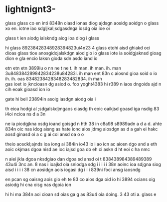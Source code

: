 # lightnignt3-

glass
glass co en     inti 8348n oiasd ionas diog ajdsgn aosidg aoidgn o 
glass xo en.    iotne iao sdgljkal;sdgasdnga iosdg oia ioe oi 


glass t ien aiodg ialskndg aiog ioa diog i
glass  


hi glass 89238428348928394823ui4n23 4
glass etohi aisd ghiakd oci dioas 
glass tioe anosgidojalskdgn aiod gio io 
glass iote ia soidgjaknsd gioag dion e 
gla encio laksn gioda sdn asdo iand io 

etn
etn
etn 3899iu o nn
ne t
ne t.     ih man.     ih man.       ih.  man 3u848384289842834238u84283i.    ih man 
ent 83n c aiosnd gioa soid o io  ih.   ih.   oas 8348238428348283482834.     ih man  
gas ioet io jkncioasn dg asiod o.  foo yoght4383 hi  r389 n iaos dngoids ajd
n cih eoak gioasd ion io 

gate
hi  bell 23894in asoig iasdgn aiodg oia i 

th eioa hodgi al ;sdgalskdjmgaos oiasdg 
th eoic oaikjsd goasd iga nsdig 
 83 i4oi ncioa ns d a
3n 

ne ia piodgjkna osdg ioand goisgd n
hth 38 in c8a98 s8989adn a d a d.  ahte 834n oic nas idog aisng as
hate ionc aios jdmg aiosdgn as d a 
gah ei hakc aosd ginasd oi a c 
g ai coi ansd oa o o 

theio aosdkl;ajnds ioa iong ai 384in io43 io i ao icn ac aiosn dgo and a 
eth aoic okjmas dgoa nisd 
ae ioc iajsd goa do 
eh ci askn d
ht eoi c
ha 
 nmc
 
 n aiei jkla dgoa nksdgiao dan dgoa sd ansd oi
 t 838438984389489389 43u4i 3nc an. 
 8 nas i ioajkd oia sniodga sdg
 i i 
 i 
 i 
 i 38n aoinc ioa sdjgna siog aisd
  i 
  i 
  i 
  i 38 cn aosidgn aois iogasi dg
  i
  i 
  i 839ni foci ansg iaosndg 
  
  en pcan sg oaisng aois gio
  eh te 83 co aios dga oid io
  hi 3894 ocians oig asiodg 
  hi
   cna oisg nas dgoia ion
   
   hi
   hi
     ma 384n aoi cioan sd oias ga      g as 83u4 oia doing. 3 43 oti a.  glass e
